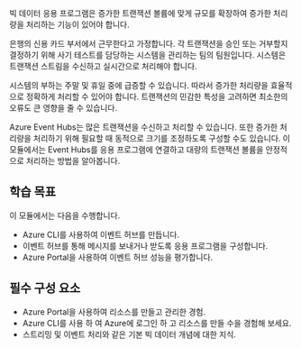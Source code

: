빅 데이터 응용 프로그램은 증가한 트랜잭션 볼륨에 맞게 규모를 확장하여 증가한 처리량을 처리하는 기능이 있어야 합니다.

은행의 신용 카드 부서에서 근무한다고 가정합니다. 각 트랜잭션을 승인 또는 거부할지 결정하기 위해 사기 테스트를 담당하는 시스템을 관리하는 팀의 팀원입니다. 시스템은 트랜잭션 스트림을 수신하고 실시간으로 처리해야 합니다.

시스템의 부하는 주말 및 휴일 중에 급증할 수 있습니다. 따라서 증가한 처리량을 효율적으로 정확하게 처리할 수 있어야 합니다. 트랜잭션의 민감한 특성을 고려하면 최소한의 오류도 큰 영향을 줄 수 있습니다.

Azure Event Hubs는 많은 트랜잭션을 수신하고 처리할 수 있습니다. 또한 증가한 처리량을 처리하기 위해 필요할 때 동적으로 크기를 조정하도록 구성할 수도 있습니다.
이 모듈에서는 Event Hubs를 응용 프로그램에 연결하고 대량의 트랜잭션 볼륨을 안정적으로 처리하는 방법을 알아봅니다.

## <a name="learning-objectives"></a>학습 목표

이 모듈에서는 다음을 수행합니다.

- Azure CLI를 사용하여 이벤트 허브를 만듭니다.
- 이벤트 허브를 통해 메시지를 보내거나 받도록 응용 프로그램을 구성합니다.
- Azure Portal을 사용하여 이벤트 허브 성능을 평가합니다.

## <a name="prerequisites"></a>필수 구성 요소

- Azure Portal을 사용하여 리소스를 만들고 관리한 경험.
- Azure CLI를 사용 하 여 Azure에 로그인 하 고 리소스를 만들 수을 경험해 보세요.
- 스트리밍 및 이벤트 처리와 같은 기본 빅 데이터 개념에 대한 지식.
